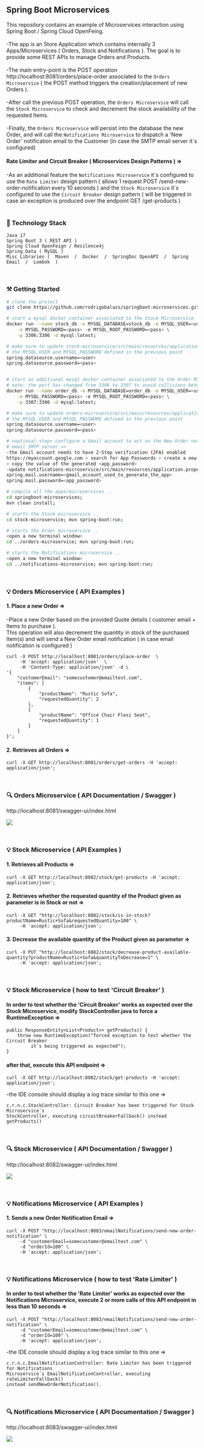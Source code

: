 ## Spring Boot Microservices
This repository contains an example of Microservices interaction using Spring Boot / Spring Cloud OpenFeing.<br/><br/>
-The app is an Store Application which contains internally 3 Apps/Microservices ( Orders, Stock and Notifications ).
The goal is to provide some REST APIs to manage Orders and Products.<br/><br/>
-The main entry-point is the POST operation http://localhost:8081/orders/place-order associated to the
````Orders Microservice```` ( the POST method triggers the creation/placement of new Orders ).<br/><br/>
-After call the previous POST operation, the ````Orders Microservice```` will call the ````Stock Microservice```` to
check and decrement the stock availability of the requested Items.<br/><br/>
-Finally, the ````Orders Microservice```` will persist into the database the new Order, and will call  the
````Notifications Microservice```` to dispatch  a 'New Order' notification email to the Customer (in case the SMTP email
server it´s configured)<br/>
#### Rate Limiter and Circuit Breaker ( Microservices Design Patterns ) =>
-As an additional feature the ````Notifications Microservice```` it´s configured to use the ````Rate Limiter```` design
pattern ( allows 1 request POST /send-new-order-notification every 10 seconds ) and the
````Stock Microservice```` it´s configured to use the ````Circuit Breaker```` design pattern ( will be triggered in case an
exception is produced over the endpoint GET /get-products )<br/><br/>

### 🔧 Technology Stack

```
Java 17
Spring Boot 3 ( REST API )
Spring Cloud OpenFeign / Resilence4j
Spring Data ( MySQL )
Misc Libraries (  Maven  /  Docker  /  SpringDoc OpenAPI  /  Spring Email  /  Lombok  )
```

<br/>

### ⚒️ Getting Started

```bash
# clone the project
git clone https://github.com/rodrigobalazs/springboot-microservices.git;

# start a mysql docker container associated to the Stock Microservice
docker run --name stock_db -e MYSQL_DATABASE=stock_db -e MYSQL_USER=<user> \
    -e MYSQL_PASSWORD=<pass> -e MYSQL_ROOT_PASSWORD=<pass> \
    -p 3306:3306 -d mysql:latest;

# make sure to update stock-microservice/src/main/resources/application.properties with
# the MYSQL_USER and MYSQL_PASSWORD defined in the previous point
spring.datasource.username=<user>
spring.datasource.password=<pass>


# start an additional mysql docker container associated to the Order Microservice
# note: the port has changed from 3306 to 3307 to avoid collisions between the docker DBs
docker run --name order_db -e MYSQL_DATABASE=order_db -e MYSQL_USER=<user> \
    -e MYSQL_PASSWORD=<pass> -e MYSQL_ROOT_PASSWORD=<pass> \
    -p 3307:3306 -d mysql:latest;

# make sure to update orders-microservice/src/main/resources/application.properties with
# the MYSQL_USER and MYSQL_PASSWORD defined in the previous point
spring.datasource.username=<user>
spring.datasource.password=<pass>

# <optional step> configure a Gmail account to act as the New Order notification 
# email SMTP server =>
-the Gmail account needs to have 2-Step verification (2FA) enabled
https://myaccount.google.com > search for App Passwords > create a new app "store_app" 
> copy the value of the generated <app_password>
-update notifications-microservice/src/main/resources/application.properties with =>
spring.mail.username=<gmail_account_used_to_generate_the_app>
spring.mail.password=<app_password>

# compile all the apps/microservices ..
cd springboot-microservices;
mvn clean install;

# starts the Stock microservice ..
cd stock-microservice; mvn spring-boot:run;

# starts the Order microservice ..
<open a new terminal window>
cd ../orders-microservice; mvn spring-boot:run;

# starts the Notifications microservice ..
<open a new terminal window>
cd ../notifications-microservice; mvn spring-boot:run;
```
<br/>

### 💡 Orders Microservice ( API Examples )

#### 1. Place a new Order =>

-Place a new Order based on the provided Quote details ( customer email + Items to purchase ).<br/>
This operation will also decrement the quantity in stock of the purchased Item(s) and will send a
New Order email notification ( in case email notification is configured )
```
curl -X POST http://localhost:8081/orders/place-order  \
     -H 'accept: application/json'  \
     -H 'Content-Type: application/json' -d \
'{
    "customerEmail": "somecustomer@emailtest.com",
    "items": [
        {
            "productName": "Rustic Sofa",
            "requestedQuantity": 2
        },
        {
            "productName": "Office Chair Flexi Seat",
            "requestedQuantity": 1
        }
    ]
}';
```

#### 2. Retrieves all Orders =>
```
curl -X GET http://localhost:8081/orders/get-orders -H 'accept: application/json';
```

<br/>

### 🔍 Orders Microservice ( API Documentation / Swagger )

http://localhost:8081/swagger-ui/index.html

![](https://github.com/rodrigobalazs/springboot-microservices/blob/main/orders-microservice/src/main/resources/static/orders_app_swagger.png)

<br/>

### 💡 Stock Microservice ( API Examples )

#### 1. Retrieves all Products =>
```
curl -X GET http://localhost:8082/stock/get-products -H 'accept: application/json';
```

#### 2. Retrieves whether the requested quantity of the Product given as parameter is in Stock or not =>
```
curl -X GET "http://localhost:8082/stock/is-in-stock?productName=Rustic+Sofa&requestedQuantity=100" \
     -H 'accept: application/json';
```

#### 3. Decrease the available quantity of the Product given as parameter =>
```
curl -X PUT "http://localhost:8082/stock/decrease-product-available-quantity?productName=Rustic+Sofa&quantityToDecrease=1" \
     -H 'accept: application/json';
```

<br/>

### 💡 Stock Microservice ( how to test 'Circuit Breaker' )

#### In order to test whether the 'Circuit Breaker' works as expected over the Stock Microservice, modify StockController.java to force a RuntimeException =>
```
public ResponseEntity<List<Product>> getProducts() {
    throw new RuntimeException("forced exception to test whether the Circuit Breaker
         it´s being triggered as expected");
}
```

#### after that, execute this API endpoint =>
```
curl -X GET http://localhost:8082/stock/get-products -H 'accept: application/json';
```
-the IDE console should display a log trace similar to this one =>
```
c.r.n.c.StockController: Circuit Breaker has been triggered for Stock Microservice´s
StockController, executing circuitBreakerFallback() instead getProducts()
```
<br/>

### 🔍 Stock Microservice ( API Documentation / Swagger )

http://localhost:8082/swagger-ui/index.html

![](https://github.com/rodrigobalazs/springboot-microservices/blob/main/stock-microservice/src/main/resources/static/stock_app_swagger.png)

<br/>

### 💡 Notifications Microservice ( API Examples )

#### 1. Sends a new Order Notification Email =>
```
curl -X POST "http://localhost:8083/emailNotifications/send-new-order-notification" \
     -d "customerEmail=somecustomer@emailtest.com" \
     -d "orderId=100" \
     -H 'accept: application/json';
```
<br/>

### 💡 Notifications Microservice ( how to test 'Rate Limiter' )

#### In order to test whether the 'Rate Limiter' works as expected over the Notifications Microservice, execute 2 or more calls of this API endpoint in less than 10 seconds =>
```
curl -X POST "http://localhost:8083/emailNotifications/send-new-order-notification" \
     -d "customerEmail=somecustomer@emailtest.com" \
     -d "orderId=100" \
     -H 'accept: application/json';
```
-the IDE console should display a log trace similar to this one =>
```
c.r.n.c.EmailNotificationController: Rate Limiter has been triggered for Notifications
Microservice´s EmailNotificationController, executing rateLimiterFallback()
instead sendNewOrderNotification().
```
<br/>

### 🔍 Notifications Microservice ( API Documentation / Swagger )

http://localhost:8083/swagger-ui/index.html

![](https://github.com/rodrigobalazs/springboot-microservices/blob/main/notifications-microservice/src/main/resources/static/notifications_app_swagger.png)

